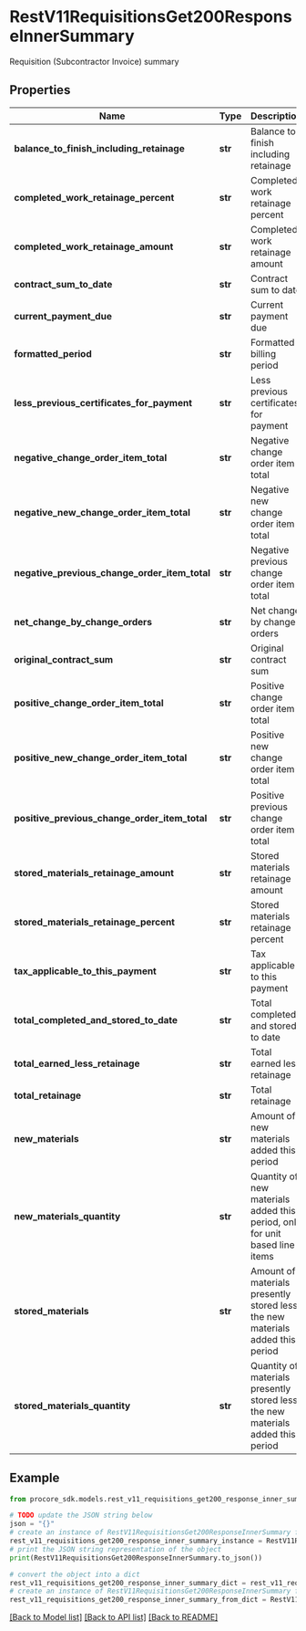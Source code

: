 # RestV11RequisitionsGet200ResponseInnerSummary

Requisition (Subcontractor Invoice) summary

## Properties

Name | Type | Description | Notes
------------ | ------------- | ------------- | -------------
**balance_to_finish_including_retainage** | **str** | Balance to finish including retainage | [optional] 
**completed_work_retainage_percent** | **str** | Completed work retainage percent | [optional] 
**completed_work_retainage_amount** | **str** | Completed work retainage amount | [optional] 
**contract_sum_to_date** | **str** | Contract sum to date | [optional] 
**current_payment_due** | **str** | Current payment due | [optional] 
**formatted_period** | **str** | Formatted billing period | [optional] 
**less_previous_certificates_for_payment** | **str** | Less previous certificates for payment | [optional] 
**negative_change_order_item_total** | **str** | Negative change order item total | [optional] 
**negative_new_change_order_item_total** | **str** | Negative new change order item total | [optional] 
**negative_previous_change_order_item_total** | **str** | Negative previous change order item total | [optional] 
**net_change_by_change_orders** | **str** | Net change by change orders | [optional] 
**original_contract_sum** | **str** | Original contract sum | [optional] 
**positive_change_order_item_total** | **str** | Positive change order item total | [optional] 
**positive_new_change_order_item_total** | **str** | Positive new change order item total | [optional] 
**positive_previous_change_order_item_total** | **str** | Positive previous change order item total | [optional] 
**stored_materials_retainage_amount** | **str** | Stored materials retainage amount | [optional] 
**stored_materials_retainage_percent** | **str** | Stored materials retainage percent | [optional] 
**tax_applicable_to_this_payment** | **str** | Tax applicable to this payment | [optional] 
**total_completed_and_stored_to_date** | **str** | Total completed and stored to date | [optional] 
**total_earned_less_retainage** | **str** | Total earned less retainage | [optional] 
**total_retainage** | **str** | Total retainage | [optional] 
**new_materials** | **str** | Amount of new materials added this period | [optional] 
**new_materials_quantity** | **str** | Quantity of new materials added this period, only for unit based line items | [optional] 
**stored_materials** | **str** | Amount of materials presently stored less the new materials added this period | [optional] 
**stored_materials_quantity** | **str** | Quantity of materials presently stored less the new materials added this period | [optional] 

## Example

```python
from procore_sdk.models.rest_v11_requisitions_get200_response_inner_summary import RestV11RequisitionsGet200ResponseInnerSummary

# TODO update the JSON string below
json = "{}"
# create an instance of RestV11RequisitionsGet200ResponseInnerSummary from a JSON string
rest_v11_requisitions_get200_response_inner_summary_instance = RestV11RequisitionsGet200ResponseInnerSummary.from_json(json)
# print the JSON string representation of the object
print(RestV11RequisitionsGet200ResponseInnerSummary.to_json())

# convert the object into a dict
rest_v11_requisitions_get200_response_inner_summary_dict = rest_v11_requisitions_get200_response_inner_summary_instance.to_dict()
# create an instance of RestV11RequisitionsGet200ResponseInnerSummary from a dict
rest_v11_requisitions_get200_response_inner_summary_from_dict = RestV11RequisitionsGet200ResponseInnerSummary.from_dict(rest_v11_requisitions_get200_response_inner_summary_dict)
```
[[Back to Model list]](../README.md#documentation-for-models) [[Back to API list]](../README.md#documentation-for-api-endpoints) [[Back to README]](../README.md)


